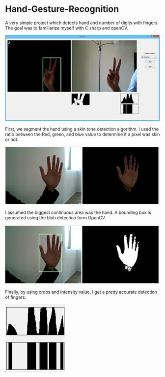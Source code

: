# Hand-Gesture-Recognition
A very simple project which detects hand and number of digits with fingers. The goal was to familiarize myself with C sharp and openCV.

![overview](https://raw.githubusercontent.com/marcpasfatou/Hand-Gesture-Recognition/master/overview.png)

First, we segment the hand using a skin tone detection algorithm. I used the ratio between the Red, green, and blue value to determine if a pixel was skin or not.


![segmentation](https://raw.githubusercontent.com/marcpasfatou/Hand-Gesture-Recognition/master/segmentation.png)

I assumed the biggest continuous area was the hand. A bounding box is generated using the blob detection form OpenCV.

![blob](https://raw.githubusercontent.com/marcpasfatou/Hand-Gesture-Recognition/master/blob.png)

Finally, by using crops and intensity value, I get a pretty accurate detection of fingers.

![hist](https://raw.githubusercontent.com/marcpasfatou/Hand-Gesture-Recognition/master/hist.png)
